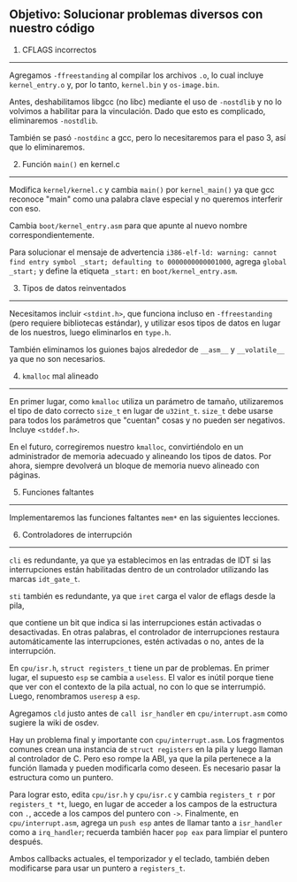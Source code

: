 ## Objetivo: Solucionar problemas diversos con nuestro código

1. CFLAGS incorrectos
---------------------

Agregamos `-ffreestanding` al compilar los archivos `.o`, lo cual incluye `kernel_entry.o` y, por lo tanto, `kernel.bin` y `os-image.bin`.

Antes, deshabilitamos libgcc (no libc) mediante el uso de `-nostdlib` y no lo volvimos a habilitar para la vinculación. Dado que esto es complicado, eliminaremos `-nostdlib`.

También se pasó `-nostdinc` a gcc, pero lo necesitaremos para el paso 3, así que lo eliminaremos.

2. Función `main()` en kernel.c
------------------------------

Modifica `kernel/kernel.c` y cambia `main()` por `kernel_main()` ya que gcc reconoce "main" como una palabra clave especial y no queremos interferir con eso.

Cambia `boot/kernel_entry.asm` para que apunte al nuevo nombre correspondientemente.

Para solucionar el mensaje de advertencia `i386-elf-ld: warning: cannot find entry symbol _start; defaulting to 0000000000001000`, agrega `global _start;` y define la etiqueta `_start:` en `boot/kernel_entry.asm`.

3. Tipos de datos reinventados
-----------------------------

Necesitamos incluir `<stdint.h>`, que funciona incluso en `-ffreestanding` (pero requiere bibliotecas estándar), y utilizar esos tipos de datos en lugar de los nuestros, luego eliminarlos en `type.h`.

También eliminamos los guiones bajos alrededor de `__asm__` y `__volatile__` ya que no son necesarios.

4. `kmalloc` mal alineado
-------------------------

En primer lugar, como `kmalloc` utiliza un parámetro de tamaño, utilizaremos el tipo de dato correcto `size_t` en lugar de `u32int_t`. `size_t` debe usarse para todos los parámetros que "cuentan" cosas y no pueden ser negativos. Incluye `<stddef.h>`.

En el futuro, corregiremos nuestro `kmalloc`, convirtiéndolo en un administrador de memoria adecuado y alineando los tipos de datos. Por ahora, siempre devolverá un bloque de memoria nuevo alineado con páginas.

5. Funciones faltantes
----------------------

Implementaremos las funciones faltantes `mem*` en las siguientes lecciones.

6. Controladores de interrupción
--------------------------------

`cli` es redundante, ya que ya establecimos en las entradas de IDT si las interrupciones están habilitadas dentro de un controlador utilizando las marcas `idt_gate_t`.

`sti` también es redundante, ya que `iret` carga el valor de eflags desde la pila,

que contiene un bit que indica si las interrupciones están activadas o desactivadas.
En otras palabras, el controlador de interrupciones restaura automáticamente las interrupciones, estén activadas o no, antes de la interrupción.

En `cpu/isr.h`, `struct registers_t` tiene un par de problemas.
En primer lugar, el supuesto `esp` se cambia a `useless`.
El valor es inútil porque tiene que ver con el contexto de la pila actual, no con lo que se interrumpió.
Luego, renombramos `useresp` a `esp`.

Agregamos `cld` justo antes de `call isr_handler` en `cpu/interrupt.asm` como sugiere la wiki de osdev.

Hay un problema final y importante con `cpu/interrupt.asm`. Los fragmentos comunes crean una instancia de `struct registers` en la pila y luego llaman al controlador de C. Pero eso rompe la ABI, ya que la pila pertenece a la función llamada y pueden modificarla como deseen. Es necesario pasar la estructura como un puntero.

Para lograr esto, edita `cpu/isr.h` y `cpu/isr.c` y cambia `registers_t r` por `registers_t *t`, luego, en lugar de acceder a los campos de la estructura con `.`, accede a los campos del puntero con `->`. Finalmente, en `cpu/interrupt.asm`, agrega un `push esp` antes de llamar tanto a `isr_handler` como a `irq_handler`; recuerda también hacer `pop eax` para limpiar el puntero después.

Ambos callbacks actuales, el temporizador y el teclado, también deben modificarse para usar un puntero a `registers_t`.
